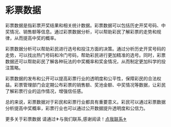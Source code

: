 # 彩票数据

彩票数据是指彩票开奖结果和相关统计数据。彩票数据可以包括历史开奖号码、中奖情况、销售额等信息。通过彩票数据分析，可以帮助彩民了解彩票的走势和规律，从而提高中奖的概率。

彩票数据分析可以帮助彩民进行选号和投注方面的决策。通过分析历史开奖号码的走势，可以找出热门号码和冷门号码，帮助彩民进行更加精准的选号。同时，彩票数据还可以帮助彩民了解各种玩法的中奖概率和奖金情况，从而制定更加科学的投注策略。

彩票数据的发布和公开可以提高彩票行业的透明度和公平性，保障彩民的合法权益。彩票管理部门会定期公布彩票的销售额、奖池金额、中奖情况等数据，让彩民了解彩票行业的运作情况，增强信任感。

总的来说，彩票数据对于彩民和彩票行业都具有重要意义。彩民可以通过彩票数据分析提高中奖概率，彩票行业也可以通过公开数据提升透明度和公信力。

更多关于彩票数据 请通过✈与我们联系,感谢阅读！[点我联系✈](https://news.G208.com)